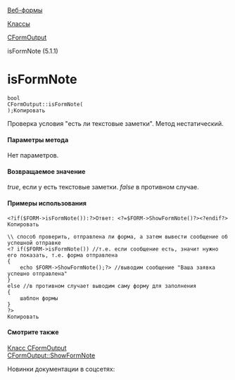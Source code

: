 [Веб-формы](/api_help/form/index.php)

[Классы](/api_help/form/classes/index.php)

[CFormOutput](/api_help/form/classes/cformoutput/index.php)

isFormNote (5.1.1)

isFormNote
==========

```
bool
CFormOutput::isFormNote(
);Копировать
```

Проверка условия "есть ли текстовые заметки". Метод нестатический.

#### Параметры метода

Нет параметров.

#### Возвращаемое значение

*true*, если у есть текстовые заметки. *false* в противном
случае.

#### Примеры использования

```
<?if($FORM->isFormNote()):?>Ответ: <?=$FORM->ShowFormNote()?><?endif?>
Копировать
```

```
\\ способ проверить, отправлена ли форма, а затем вывести сообщение об успешной отправке
<? if($FORM->isFormNote()) //т.е. если сообщение есть, значит нужно его показать, т.е. форма отправлена
{
	echo $FORM->ShowFormNote();?> //выводим сообщение "Ваша заявка успешно отправлена"
}
else //в противном случает выводим саму форму для заполнения
{
	шаблон формы
}
?>
Копировать
```

#### Смотрите также

[Класс CFormOutput](/api_help/form/classes/cformoutput/index.php)  
[CFormOutput::ShowFormNote](/api_help/form/classes/cformoutput/showformnote.php)

Новинки документации в соцсетях: